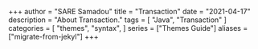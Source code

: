 +++
author = "SARE Samadou"
title = "Transaction"
date = "2021-04-17"
description = "About Transaction."
tags = [
"Java",
"Transaction"
]
categories = [
"themes",
"syntax",
]
series = ["Themes Guide"]
aliases = ["migrate-from-jekyl"]
+++
